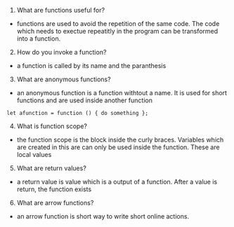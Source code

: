 1. What are functions useful for?
- functions are used to avoid the repetition of the same code. The code which needs to exectue repeatitly in the program can be transformed into  a function.
2. How do you invoke a function?
- a function is called by its name and the paranthesis
3. What are anonymous functions?
- an anonymous function is a function withtout a name. It is used for short functions and are used inside another function
```
let afunction = function () { do something };
```
4. What is function scope?
- the function scope is the block inside the curly braces. Variables which are created in this are can only be used inside the function. These are local values
5. What are return values?
- a return value is value which is a output of a function. After a value is return, the function exists
6. What are arrow functions?
- an arrow function is short way to write short online actions.
